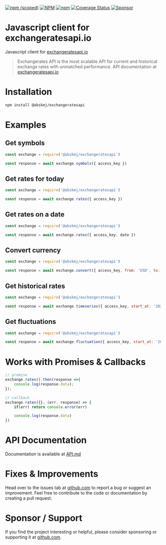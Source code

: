 [![npm (scoped)](https://img.shields.io/npm/v/@abskmj/exchangeratesapi?label=NPM)](https://npmjs.com/package/@abskmj/exchangeratesapi?activeTab=versions)
[![NPM](https://img.shields.io/npm/l/@abskmj/exchangeratesapi?label=License)](https://github.com/abskmj/exchangeratesapi/blob/master/LICENSE)
[![npm](https://img.shields.io/npm/dt/@abskmj/exchangeratesapi?label=Downloads)](https://npmjs.com/package/@abskmj/exchangeratesapi)
[![Coverage Status](https://coveralls.io/repos/github/abskmj/exchangeratesapi/badge.svg?branch=master)](https://coveralls.io/github/abskmj/exchangeratesapi?branch=master)
[![Sponsor](https://img.shields.io/static/v1?label=Sponsor&message=%E2%9D%A4&color=red&logo=GitHub)](https://github.com/abskmj/exchangeratesapi)

# Javascript client for exchangeratesapi.io
Javascript client for [exchangeratesapi.io](https://exchangeratesapi.io/)

> Exchangerates API is the most scalable API for current and historical exchange rates with unmatched performance. API documentation at [exchangeratesapi.io](https://exchangeratesapi.io/documentation/)

# Installation
```bash
npm install @abskmj/exchangeratesapi
```


# Examples
## Get symbols
```javascript
const exchange = require('@abskmj/exchangeratesapi')

const response = await exchange.symbols({ access_key })
```
## Get rates for today
```javascript
const exchange = require('@abskmj/exchangeratesapi')

const response = await exchange.rates({ access_key })
```
## Get rates on a date
```javascript
const exchange = require('@abskmj/exchangeratesapi')

const response = await exchange.rates({ access_key, date })
```

## Convert currency
```javascript
const exchange = require('@abskmj/exchangeratesapi')

const response = await exchange.convert({ access_key, from: 'USD', to: 'EUR', amount: 1, })
```

## Get historical rates
```javascript
const exchange = require('@abskmj/exchangeratesapi')

const response = await exchange.timeseries({ access_key, start_at: '2020-01-01', end_at: '2020-03-31'})
```

## Get fluctuations
```javascript
const exchange = require('@abskmj/exchangeratesapi')

const response = await exchange.fluctuation({ access_key, start_at: '2020-01-01', end_at: '2020-03-31'})
```

# Works with Promises & Callbacks
```javascript
// promise
exchange.rates().then(response =>{
    console.log(response.data);
});

// callback
exchange.rates({}, (err, response) => {
    if(err) return console.error(err)

    console.log(response.data)
})
```

# API Documentation
Documentation is available at [API.md](API.md)

# Fixes & Improvements
Head over to the issues tab at [github.com](https://github.com/abskmj/exchangeratesapi/issues) to report a bug or suggest an improvement. Feel free to contribute to the code or documentation by creating a pull request.

# Sponsor / Support
If you find the project interesting or helpful, please consider sponsoring or supporting it at [github.com](https://github.com/abskmj/exchangeratesapi).